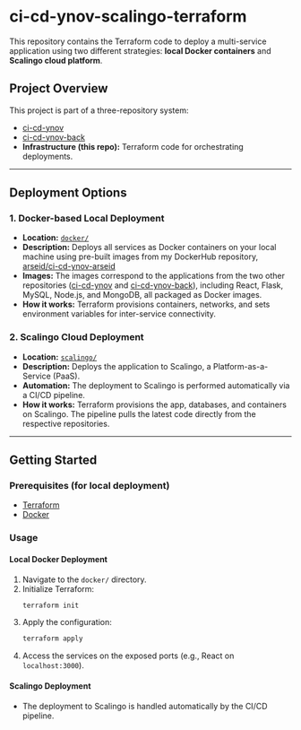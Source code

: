 # ci-cd-ynov-scalingo-terraform

This repository contains the Terraform code to deploy a multi-service application using two different strategies: **local Docker containers** and **Scalingo cloud platform**.

## Project Overview

This project is part of a three-repository system:

- [ci-cd-ynov](https://github.com/Arseid/ci-cd-ynov)
- [ci-cd-ynov-back](https://github.com/Arseid/ci-cd-ynov-back)
- **Infrastructure (this repo):** Terraform code for orchestrating deployments.

---

## Deployment Options

### 1. Docker-based Local Deployment

- **Location:** [`docker/`](./docker/)
- **Description:** Deploys all services as Docker containers on your local machine using pre-built images from my DockerHub repository, [arseid/ci-cd-ynov-arseid](https://hub.docker.com/r/arseid/ci-cd-ynov-arseid/tags)
- **Images:** The images correspond to the applications from the two other repositories ([ci-cd-ynov](https://github.com/Arseid/ci-cd-ynov) and [ci-cd-ynov-back](https://github.com/Arseid/ci-cd-ynov-back)), including React, Flask, MySQL, Node.js, and MongoDB, all packaged as Docker images.
- **How it works:** Terraform provisions containers, networks, and sets environment variables for inter-service connectivity.

### 2. Scalingo Cloud Deployment

- **Location:** [`scalingo/`](./scalingo/)
- **Description:** Deploys the application to Scalingo, a Platform-as-a-Service (PaaS).
- **Automation:** The deployment to Scalingo is performed automatically via a CI/CD pipeline.
- **How it works:** Terraform provisions the app, databases, and containers on Scalingo. The pipeline pulls the latest code directly from the respective repositories.

---

## Getting Started

### Prerequisites (for local deployment)

- [Terraform](https://www.terraform.io/downloads.html)
- [Docker](https://www.docker.com/)

### Usage

#### Local Docker Deployment

1. Navigate to the `docker/` directory.
2. Initialize Terraform:
   ```sh
   terraform init
   ```
3. Apply the configuration:
   ```sh
   terraform apply
   ```
4. Access the services on the exposed ports (e.g., React on `localhost:3000`).

#### Scalingo Deployment

- The deployment to Scalingo is handled automatically by the CI/CD pipeline.
